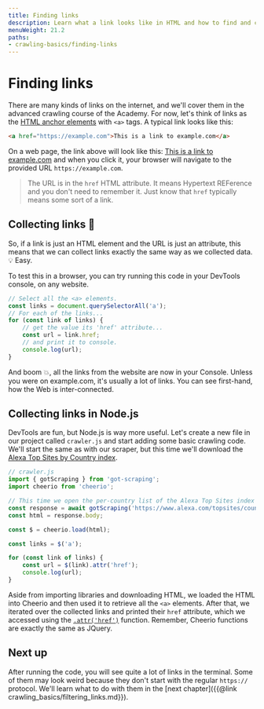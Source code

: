 ```yaml
---
title: Finding links
description: Learn what a link looks like in HTML and how to find and collect their URLs when web scraping using both DevTools and Node.js.
menuWeight: 21.2
paths:
- crawling-basics/finding-links
---
```


# [](#find) Finding links

There are many kinds of links on the internet, and we'll cover them in the advanced crawling course of the Academy. For now, let's think of links as the <a href="https://developer.mozilla.org/en-US/docs/Web/HTML/Element/a" target="_blank">HTML anchor elements</a> with `<a>` tags. A typical link looks like this:

```html
<a href="https://example.com">This is a link to example.com</a>
```

On a web page, the link above will look like this: <a href="https://example.com" target="_blank">This is a link to example.com</a> and when you click it, your browser will navigate to the provided URL `https://example.com`.

> The URL is in the `href` HTML attribute. It means Hypertext REFerence and you don't need to remember it. Just know that `href` typically means some sort of a link.

## [](#collect) Collecting links 🔗

So, if a link is just an HTML element and the URL is just an attribute, this means that we can collect links exactly the same way as we collected data.💡 Easy.

To test this in a browser, you can try running this code in your DevTools console, on any website.

```js
// Select all the <a> elements.
const links = document.querySelectorAll('a');
// For each of the links...
for (const link of links) {
    // get the value its 'href' attribute...
    const url = link.href;
    // and print it to console.
    console.log(url);
}
```

And boom 💥, all the links from the website are now in your Console. Unless you were on example.com, it's usually a lot of links. You can see first-hand, how the Web is inter-connected.

## [](#node) Collecting links in Node.js

DevTools are fun, but Node.js is way more useful. Let's create a new file in our project called `crawler.js` and start adding some basic crawling code. We'll start the same as with our scraper, but this time we'll download the <a href="https://www.alexa.com/topsites/countries" target="_blank">Alexa Top Sites by Country index</a>.

```js
// crawler.js
import { gotScraping } from 'got-scraping';
import cheerio from 'cheerio';

// This time we open the per-country list of the Alexa Top Sites index
const response = await gotScraping('https://www.alexa.com/topsites/countries');
const html = response.body;

const $ = cheerio.load(html);

const links = $('a');

for (const link of links) {
    const url = $(link).attr('href');
    console.log(url);
}
```

Aside from importing libraries and downloading HTML, we loaded the HTML into Cheerio and then used it to retrieve all the `<a>` elements. After that, we iterated over the collected links and printed their `href` attribute, which we accessed using the <a href="https://api.jquery.com/attr/" target="_blank">`.attr('href')`</a> function. Remember, Cheerio functions are exactly the same as JQuery.

## [](#next) Next up

After running the code, you will see quite a lot of links in the terminal. Some of them may look weird because they don't start with the regular `https://` protocol. We'll learn what to do with them in the [next chapter]({{@link crawling_basics/filtering_links.md}}).
